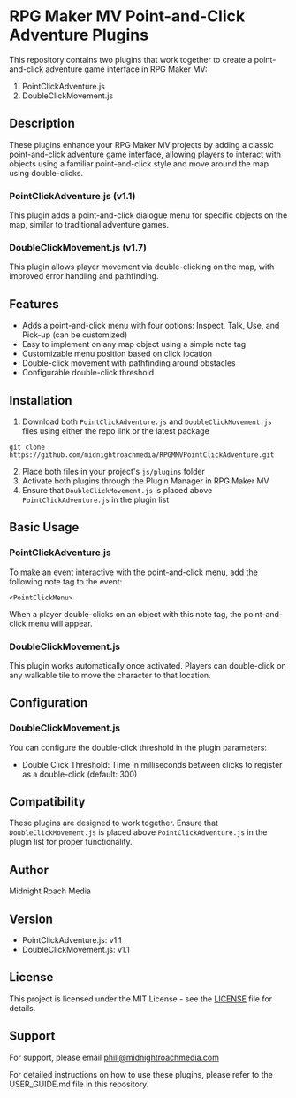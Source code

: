 # RPG Maker MV Point-and-Click Adventure Plugins

This repository contains two plugins that work together to create a point-and-click adventure game interface in RPG Maker MV:

1. PointClickAdventure.js
2. DoubleClickMovement.js

## Description

These plugins enhance your RPG Maker MV projects by adding a classic point-and-click adventure game interface, allowing players to interact with objects using a familiar point-and-click style and move around the map using double-clicks.

### PointClickAdventure.js (v1.1)
This plugin adds a point-and-click dialogue menu for specific objects on the map, similar to traditional adventure games.

### DoubleClickMovement.js (v1.7)
This plugin allows player movement via double-clicking on the map, with improved error handling and pathfinding.

## Features

- Adds a point-and-click menu with four options: Inspect, Talk, Use, and Pick-up (can be customized)
- Easy to implement on any map object using a simple note tag
- Customizable menu position based on click location
- Double-click movement with pathfinding around obstacles
- Configurable double-click threshold

## Installation

1. Download both `PointClickAdventure.js` and `DoubleClickMovement.js` files using either the repo link or the latest package

```
git clone https://github.com/midnightroachmedia/RPGMMVPointClickAdventure.git
```

2. Place both files in your project's `js/plugins` folder
3. Activate both plugins through the Plugin Manager in RPG Maker MV
4. Ensure that `DoubleClickMovement.js` is placed above `PointClickAdventure.js` in the plugin list

## Basic Usage

### PointClickAdventure.js
To make an event interactive with the point-and-click menu, add the following note tag to the event:

```
<PointClickMenu>
```

When a player double-clicks on an object with this note tag, the point-and-click menu will appear.

### DoubleClickMovement.js
This plugin works automatically once activated. Players can double-click on any walkable tile to move the character to that location.

## Configuration

### DoubleClickMovement.js
You can configure the double-click threshold in the plugin parameters:

- Double Click Threshold: Time in milliseconds between clicks to register as a double-click (default: 300)

## Compatibility

These plugins are designed to work together. Ensure that `DoubleClickMovement.js` is placed above `PointClickAdventure.js` in the plugin list for proper functionality.

## Author

Midnight Roach Media

## Version

- PointClickAdventure.js: v1.1
- DoubleClickMovement.js: v1.1

## License

This project is licensed under the MIT License - see the [LICENSE](LICENSE) file for details.

## Support

For support, please email phill@midnightroachmedia.com

For detailed instructions on how to use these plugins, please refer to the USER_GUIDE.md file in this repository.